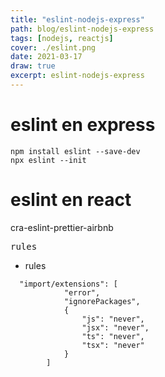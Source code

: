 ```yaml
---
title: "eslint-nodejs-express"
path: blog/eslint-nodejs-express
tags: [nodejs, reactjs]
cover: ./eslint.png
date: 2021-03-17
draw: true
excerpt: eslint-nodejs-express
---
```


# eslint en express

```
npm install eslint --save-dev
npx eslint --init
```

# eslint en react

cra-eslint-prettier-airbnb

<pre>
rules
</pre>

- rules
```
  "import/extensions": [
            "error",
            "ignorePackages",
            {
                "js": "never",
                "jsx": "never",
                "ts": "never",
                "tsx": "never"
            }
        ]
```

